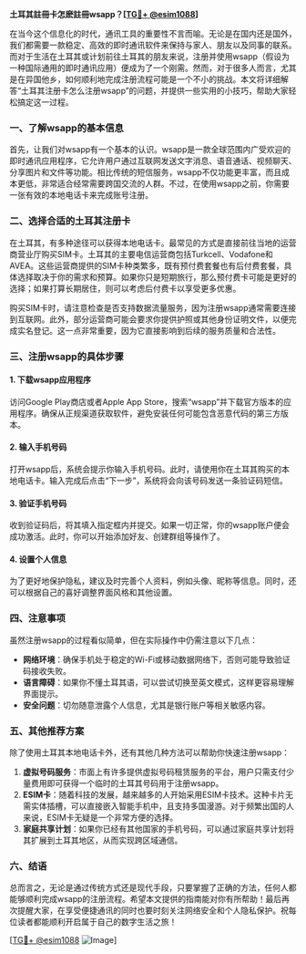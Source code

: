 **土耳其註冊卡怎麽註冊wsapp？[[TG💪+ @esim1088](https://t.me/s/esim1088)]**

在当今这个信息化的时代，通讯工具的重要性不言而喻。无论是在国内还是国外，我们都需要一款稳定、高效的即时通讯软件来保持与家人、朋友以及同事的联系。而对于生活在土耳其或计划前往土耳其的朋友来说，注册并使用wsapp（假设为一种国际通用的即时通讯应用）便成为了一个刚需。然而，对于很多人而言，尤其是在异国他乡，如何顺利地完成注册流程可能是一个不小的挑战。本文将详细解答“土耳其注册卡怎么注册wsapp”的问题，并提供一些实用的小技巧，帮助大家轻松搞定这一过程。

### 一、了解wsapp的基本信息

首先，让我们对wsapp有一个基本的认识。wsapp是一款全球范围内广受欢迎的即时通讯应用程序，它允许用户通过互联网发送文字消息、语音通话、视频聊天、分享图片和文件等功能。相比传统的短信服务，wsapp不仅功能更丰富，而且成本更低，非常适合经常需要跨国交流的人群。不过，在使用wsapp之前，你需要一张有效的本地电话卡来完成账号注册。

### 二、选择合适的土耳其注册卡

在土耳其，有多种途径可以获得本地电话卡。最常见的方式是直接前往当地的运营商营业厅购买SIM卡。土耳其的主要电信运营商包括Turkcell、Vodafone和AVEA。这些运营商提供的SIM卡种类繁多，既有预付费套餐也有后付费套餐，具体选择取决于你的需求和预算。如果你只是短期旅行，那么预付费卡可能是更好的选择；如果打算长期居住，则可以考虑后付费卡以享受更多优惠。

购买SIM卡时，请注意检查是否支持数据流量服务，因为注册wsapp通常需要连接到互联网。此外，部分运营商可能会要求你提供护照或其他身份证明文件，以便完成实名登记。这一点非常重要，因为它直接影响到后续的服务质量和合法性。

### 三、注册wsapp的具体步骤

#### 1. 下载wsapp应用程序

访问Google Play商店或者Apple App Store，搜索“wsapp”并下载官方版本的应用程序。确保从正规渠道获取软件，避免安装任何可能包含恶意代码的第三方版本。

#### 2. 输入手机号码

打开wsapp后，系统会提示你输入手机号码。此时，请使用你在土耳其购买的本地电话卡。输入完成后点击“下一步”，系统将会向该号码发送一条验证码短信。

#### 3. 验证手机号码

收到验证码后，将其填入指定框内并提交。如果一切正常，你的wsapp账户便会成功激活。此时，你可以开始添加好友、创建群组等操作了。

#### 4. 设置个人信息

为了更好地保护隐私，建议及时完善个人资料，例如头像、昵称等信息。同时，还可以根据自己的喜好调整界面风格和其他设置。

### 四、注意事项

虽然注册wsapp的过程看似简单，但在实际操作中仍需注意以下几点：

- **网络环境**：确保手机处于稳定的Wi-Fi或移动数据网络下，否则可能导致验证码接收失败。
- **语言障碍**：如果你不懂土耳其语，可以尝试切换至英文模式，这样更容易理解界面提示。
- **安全问题**：切勿随意泄露个人信息，尤其是银行账户等相关敏感内容。

### 五、其他推荐方案

除了使用土耳其本地电话卡外，还有其他几种方法可以帮助你快速注册wsapp：

1. **虚拟号码服务**：市面上有许多提供虚拟号码租赁服务的平台，用户只需支付少量费用即可获得一个临时的土耳其号码用于注册wsapp。
2. **ESIM卡**：随着科技的发展，越来越多的人开始采用ESIM卡技术。这种卡片无需实体插槽，可以直接嵌入智能手机中，且支持多国漫游。对于频繁出国的人来说，ESIM卡无疑是一个非常方便的选择。
3. **家庭共享计划**：如果你已经有其他国家的手机号码，可以通过家庭共享计划将其扩展到土耳其地区，从而实现跨区域通信。

### 六、结语

总而言之，无论是通过传统方式还是现代手段，只要掌握了正确的方法，任何人都能够顺利完成wsapp的注册流程。希望本文提供的指南能对你有所帮助！最后再次提醒大家，在享受便捷通讯的同时也要时刻关注网络安全和个人隐私保护。祝每位读者都能顺利开启属于自己的数字生活之旅！

[[TG💪+ @esim1088](https://t.me/s/esim1088) ![Image](https://i.postimg.cc/4NQfJmqS/Snipaste-2025-05-13-00-14-12.png)]